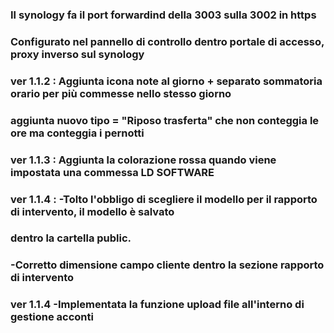  ### Il synology fa il port forwardind della 3003 sulla 3002 in https
 ### Configurato nel pannello di controllo dentro portale di accesso, proxy inverso sul synology

### ver 1.1.2 : Aggiunta icona note al giorno + separato sommatoria orario per più commesse nello stesso giorno
###             aggiunta nuovo tipo = "Riposo trasferta" che non conteggia le ore ma conteggia i pernotti   
### ver 1.1.3 : Aggiunta la colorazione rossa quando viene impostata una commessa LD SOFTWARE  
### ver 1.1.4 : -Tolto l'obbligo di scegliere il modello per il rapporto di intervento, il modello è salvato
###              dentro la cartella public.
###             -Corretto dimensione campo cliente dentro la sezione rapporto di intervento
### ver 1.1.4   -Implementata la funzione upload file all'interno di gestione acconti